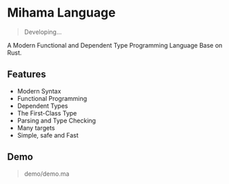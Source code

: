 # Mihama Language

> Developing...

A Modern Functional and Dependent Type Programming Language Base on Rust.

## Features

- Modern Syntax
- Functional Programming
- Dependent Types
- The First-Class Type
- Parsing and Type Checking
- Many targets
- Simple, safe and Fast

## Demo

> demo/demo.ma
